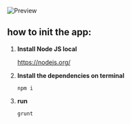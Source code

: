![Preview](https://www.behance.net/gallery/140842509/Space-Colors-Game-with-pure-JavaScript-CSS-SASS/modules/795828409)


## how to init the app:

1. **Install Node JS local**

    https://nodejs.org/


2. **Install the dependencies on terminal**

   ``npm i``


3. **run**

   `grunt`
